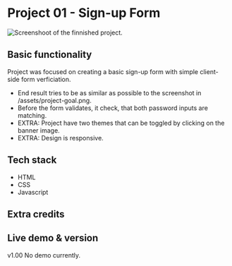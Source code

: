 # Project 01 - Sign-up Form

![Screenshoot of the finnished project.](/assets/project-screenshot.jpg)

## Basic functionality

Project was focused on creating a basic sign-up form with simple client-side form verficiation.
- End result tries to be as similar as possible to the screenshot in /assets/project-goal.png.
- Before the form validates, it check, that both password inputs are matching.
- EXTRA: Project have two themes that can be toggled by clicking on the banner image.
- EXTRA: Design is responsive.

## Tech stack

- HTML
- CSS
- Javascript

## Extra credits

## Live demo & version
v1.00
No demo currently.
